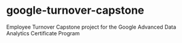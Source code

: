 # google-turnover-capstone
Employee Turnover Capstone project for the Google Advanced Data Analytics Certificate Program 
